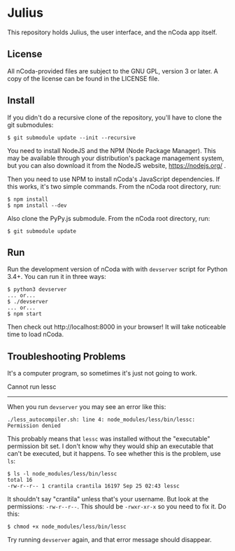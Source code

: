Julius
======

This repository holds Julius, the user interface, and the nCoda app itself.

License
-------

All nCoda-provided files are subject to the GNU GPL, version 3 or later. A copy of the license can
be found in the LICENSE file.

Install
-------

If you didn't do a recursive clone of the repository, you'll have to clone the git submodules:

    $ git submodule update --init --recursive

You need to install NodeJS and the NPM (Node Package Manager). This may be available through your
distribution's package management system, but you can also download it from the NodeJS website,
https://nodejs.org/ .

Then you need to use NPM to install nCoda's JavaScript dependencies. If this works, it's two simple
commands. From the nCoda root directory, run:

    $ npm install
    $ npm install --dev

Also clone the PyPy.js submodule. From the nCoda root directory, run:

    $ git submodule update

Run
---

Run the development version of nCoda with with ``devserver`` script for Python 3.4+. You can run it
in three ways:

    $ python3 devserver
    ... or...
    $ ./devserver
    ... or...
    $ npm start

Then check out http://localhost:8000 in your browser! It will take noticeable time to load nCoda.

Troubleshooting Problems
------------------------

It's a computer program, so sometimes it's just not going to work.

Cannot run lessc
****************

When you run ``devserver`` you may see an error like this:

    ./less_autocompiler.sh: line 4: node_modules/less/bin/lessc: Permission denied

This probably means that ``lessc`` was installed without the "executable" permission bit set. I don't
know why they would ship an executable that can't be executed, but it happens. To see whether this
is the problem, use ``ls``:

    $ ls -l node_modules/less/bin/lessc
    total 16
    -rw-r--r-- 1 crantila crantila 16197 Sep 25 02:43 lessc

It shouldn't say "crantila" unless that's your username. But look at the permissions: ``-rw-r--r--``.
This should be ``-rwxr-xr-x`` so you need to fix it. Do this:

    $ chmod +x node_modules/less/bin/lessc

Try running ``devserver`` again, and that error message should disappear.
